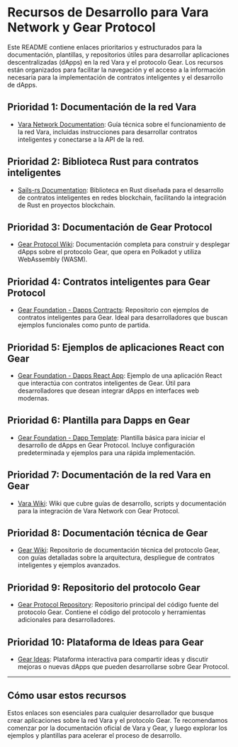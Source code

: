 # Recursos de Desarrollo para Vara Network y Gear Protocol

Este README contiene enlaces prioritarios y estructurados para la documentación, plantillas, y repositorios útiles para desarrollar aplicaciones descentralizadas (dApps) en la red Vara y el protocolo Gear. Los recursos están organizados para facilitar la navegación y el acceso a la información necesaria para la implementación de contratos inteligentes y el desarrollo de dApps.

## Prioridad 1: Documentación de la red Vara

- [Vara Network Documentation](https://wiki.vara.network/docs/): Guía técnica sobre el funcionamiento de la red Vara, incluidas instrucciones para desarrollar contratos inteligentes y conectarse a la API de la red.

## Prioridad 2: Biblioteca Rust para contratos inteligentes

- [Sails-rs Documentation](https://docs.rs/sails-rs/latest/sails_rs/): Biblioteca en Rust diseñada para el desarrollo de contratos inteligentes en redes blockchain, facilitando la integración de Rust en proyectos blockchain.

## Prioridad 3: Documentación de Gear Protocol

- [Gear Protocol Wiki](https://wiki.gear-tech.io/): Documentación completa para construir y desplegar dApps sobre el protocolo Gear, que opera en Polkadot y utiliza WebAssembly (WASM).

## Prioridad 4: Contratos inteligentes para Gear Protocol

- [Gear Foundation - Dapps Contracts](https://github.com/gear-foundation/dapps/tree/master/contracts): Repositorio con ejemplos de contratos inteligentes para Gear. Ideal para desarrolladores que buscan ejemplos funcionales como punto de partida.

## Prioridad 5: Ejemplos de aplicaciones React con Gear

- [Gear Foundation - Dapps React App](https://github.com/gear-foundation/dapps-react-app): Ejemplo de una aplicación React que interactúa con contratos inteligentes de Gear. Útil para desarrolladores que desean integrar dApps en interfaces web modernas.

## Prioridad 6: Plantilla para Dapps en Gear

- [Gear Foundation - Dapp Template](https://github.com/gear-foundation/dapp-template): Plantilla básica para iniciar el desarrollo de dApps en Gear Protocol. Incluye configuración predeterminada y ejemplos para una rápida implementación.

## Prioridad 7: Documentación de la red Vara en Gear

- [Vara Wiki](https://github.com/gear-foundation/vara-wiki): Wiki que cubre guías de desarrollo, scripts y documentación para la integración de Vara Network con Gear Protocol.

## Prioridad 8: Documentación técnica de Gear

- [Gear Wiki](https://github.com/gear-foundation/gear-wiki): Repositorio de documentación técnica del protocolo Gear, con guías detalladas sobre la arquitectura, despliegue de contratos inteligentes y ejemplos avanzados.

## Prioridad 9: Repositorio del protocolo Gear

- [Gear Protocol Repository](https://github.com/gear-tech/gear): Repositorio principal del código fuente del protocolo Gear. Contiene el código del protocolo y herramientas adicionales para desarrolladores.

## Prioridad 10: Plataforma de Ideas para Gear

- [Gear Ideas](https://idea.gear-tech.io/): Plataforma interactiva para compartir ideas y discutir mejoras o nuevas dApps que pueden desarrollarse sobre Gear Protocol.

---

## Cómo usar estos recursos

Estos enlaces son esenciales para cualquier desarrollador que busque crear aplicaciones sobre la red Vara y el protocolo Gear. Te recomendamos comenzar por la documentación oficial de Vara y Gear, y luego explorar los ejemplos y plantillas para acelerar el proceso de desarrollo.

